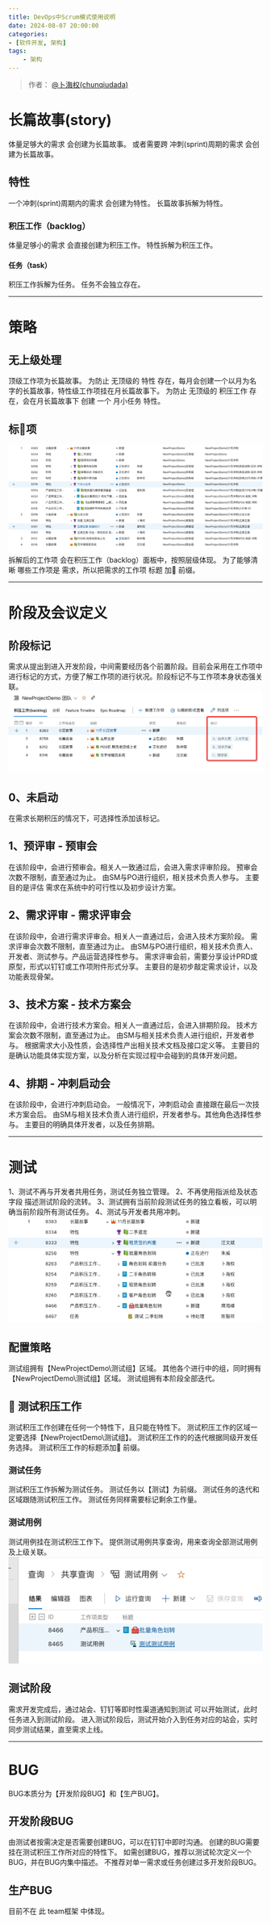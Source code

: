 ```yaml
---
title: DevOps中Scrum模式使用说明
date: 2024-08-07 20:00:00
categories:
- [软件开发, 架构]
tags:
    - 架构
---
```


> 作者： [@卜海权(chunqiudada)](/chunqiudada)

# 长篇故事(story)
体量足够大的需求 会创建为长篇故事。
或者需要跨 冲刺(sprint)周期的需求 会创建为长篇故事。
## 特性
一个冲刺(sprint)周期内的需求 会创建为特性。
长篇故事拆解为特性。

### 积压工作（backlog）
体量足够小的需求 会直接创建为积压工作。
特性拆解为积压工作。

#### 任务（task）
积压工作拆解为任务。
任务不会独立存在。

---

# 策略
## 无上级处理
顶级工作项为长篇故事。
为防止 无顶级的 特性 存在，每月会创建一个以月为名字的长篇故事，特性级工作项挂在月长篇故事下。
为防止 无顶级的 积压工作 存在，会在月长篇故事下 创建 一个 月小任务 特性。
## 标📗项
![image.png](images/1636366901512-2632716a-343d-4d36-9388-dc98b5a87a16.png)
拆解后的工作项 会在积压工作（backlog）面板中，按照层级体现。
为了能够清晰 哪些工作项是 需求，所以把需求的工作项 标题 加📗 前缀。

---

# 阶段及会议定义
## 阶段标记
需求从提出到进入开发阶段，中间需要经历各个前置阶段。目前会采用在工作项中进行标记的方式，方便了解工作项的进行状况。阶段标记不与工作项本身状态强关联。
![image.png](images/1636453885680-9a4f3070-5948-4a44-9482-7fd5ba092400.png)
## 0、未启动
在需求长期积压的情况下，可选择性添加该标记。
## 1、预评审 - 预审会
在该阶段中，会进行预审会。相关人一致通过后，会进入需求评审阶段。
预审会次数不限制，直至通过为止。
由SM与PO进行组织，相关技术负责人参与。
主要目的是评估 需求在系统中的可行性以及初步设计方案。
## 2、需求评审 - 需求评审会
在该阶段中，会进行需求评审会。相关人一直通过后，会进入技术方案阶段。
需求评审会次数不限制，直至通过为止。
由SM与PO进行组织，相关技术负责人、开发者、测试参与。产品运营选择性参与。
需求评审会前，需要分享设计PRD或原型，形式以钉钉或工作项附件形式分享。
主要目的是初步敲定需求设计，以及功能表现骨架。
## 3、技术方案 - 技术方案会
在该阶段中，会进行技术方案会。相关人一直通过后，会进入排期阶段。
技术方案会次数不限制，直至通过为止。
由SM与相关技术负责人进行组织，开发者参与。
根据需求大小及性质，会选择性产出相关技术文档及接口定义等。
主要目的是确认功能具体实现方案，以及分析在实现过程中会碰到的具体开发问题。
## 4、排期 - 冲刺启动会
在该阶段中，会进行冲刺启动会。
一般情况下，冲刺启动会 直接跟在最后一次技术方案会后。
由SM与相关技术负责人进行组织，开发者参与。其他角色选择性参与。
主要目的明确具体开发者，以及任务排期。

---

# 测试
1、测试不再与开发者共用任务，测试任务独立管理。
2、不再使用指派给及状态字段 描述测试阶段的流转。
3、测试拥有当前阶段测试任务的独立看板，可以明确当前阶段所有测试任务。
4、测试与开发者共用冲刺。
![image.png](images/1636463578475-f2663ff8-f559-45aa-a620-23bcb5bb7008.png)
## 配置策略
测试组拥有【NewProjectDemo\测试组】区域。
其他各个进行中的组，同时拥有【NewProjectDemo\测试组】区域。
测试组拥有本阶段全部迭代。
## 🧰 测试积压工作
测试积压工作创建在任何一个特性下，且只能在特性下。
测试积压工作的区域一定要选择【NewProjectDemo\测试组】。
测试积压工作的的迭代根据同级开发任务选择。
测试积压工作的标题添加🧰 前缀。
### 测试任务
测试积压工作拆解为测试任务。
测试任务以【测试】为前缀。
测试任务的迭代和区域跟随测试积压工作。
测试任务同样需要标记剩余工作量。
### 测试用例
测试用例挂在测试积压工作下。
提供测试用例共享查询，用来查询全部测试用例及上级关联。
![image.png](images/1636464923056-3eed29de-be5b-439a-ad81-f8926a0fd263.png)
## 测试阶段
需求开发完成后，通过站会、钉钉等即时性渠道通知到测试 可以开始测试，此时任务进入到测试阶段。
进入测试阶段后，测试开始介入到任务对应的站会，实时同步测试结果，直至需求上线。

---

# BUG
BUG本质分为【开发阶段BUG】和【生产BUG】。
## 开发阶段BUG
由测试者按需决定是否需要创建BUG，可以在钉钉中即时沟通。
创建的BUG需要挂在测试积压工作所对应的特性下。
如需创建BUG，推荐以测试轮次定义一个BUG，并在BUG内集中描述。
不推荐对单一需求或任务创建过多开发阶段BUG。
## 生产BUG
目前不在 此 team框架 中体现。








